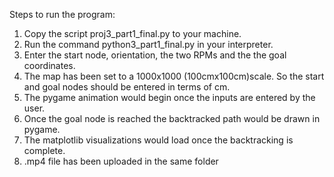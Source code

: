 Steps to run the program:
1. Copy the script proj3_part1_final.py to your machine.
2. Run the command python3_part1_final.py in your interpreter.
3. Enter the start node, orientation, the two RPMs and the the goal coordinates.
4. The map has been set to a 1000x1000 (100cmx100cm)scale. So the start and goal nodes should be entered in terms of cm.
5. The pygame animation would begin once the inputs are entered by the user. 
6. Once the goal node is reached the backtracked path would be drawn in pygame.
7. The matplotlib visualizations would load once the backtracking is complete.
8. .mp4 file has been uploaded in the same folder
